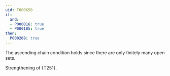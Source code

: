 ```yaml
---
uid: T000658
if:
  and:
  - P000016: true
  - P000185: true
then:
  P000208: true
---
```


The ascending chain condition holds since there are only finitely many open sets.

Strengthening of {T251}.
